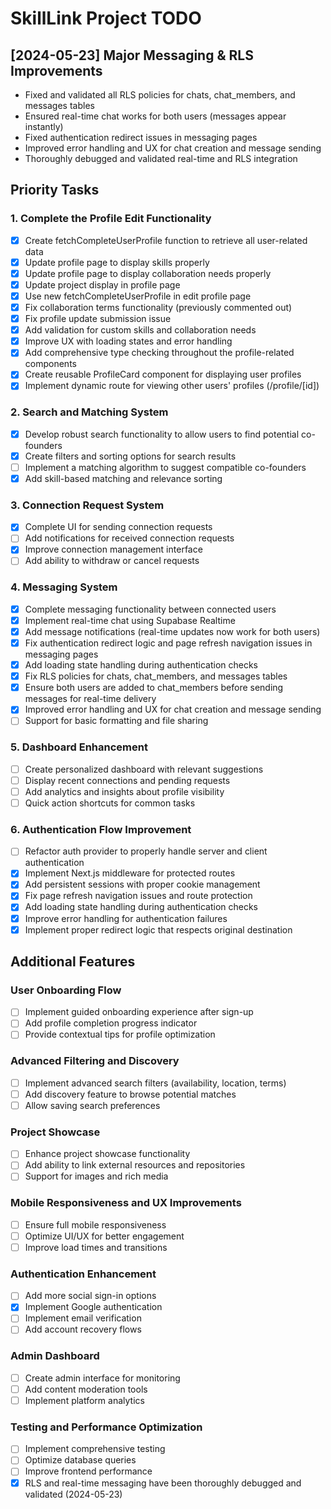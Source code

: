 # SkillLink Project TODO

## [2024-05-23] Major Messaging & RLS Improvements

- Fixed and validated all RLS policies for chats, chat_members, and messages tables
- Ensured real-time chat works for both users (messages appear instantly)
- Fixed authentication redirect issues in messaging pages
- Improved error handling and UX for chat creation and message sending
- Thoroughly debugged and validated real-time and RLS integration

## Priority Tasks

### 1. Complete the Profile Edit Functionality

- [x] Create fetchCompleteUserProfile function to retrieve all user-related data
- [x] Update profile page to display skills properly
- [x] Update profile page to display collaboration needs properly
- [x] Update project display in profile page
- [x] Use new fetchCompleteUserProfile in edit profile page
- [x] Fix collaboration terms functionality (previously commented out)
- [x] Fix profile update submission issue
- [x] Add validation for custom skills and collaboration needs
- [x] Improve UX with loading states and error handling
- [x] Add comprehensive type checking throughout the profile-related components
- [x] Create reusable ProfileCard component for displaying user profiles
- [x] Implement dynamic route for viewing other users' profiles (/profile/[id])

### 2. Search and Matching System

- [x] Develop robust search functionality to allow users to find potential co-founders
- [x] Create filters and sorting options for search results
- [ ] Implement a matching algorithm to suggest compatible co-founders
- [x] Add skill-based matching and relevance sorting

### 3. Connection Request System

- [x] Complete UI for sending connection requests
- [ ] Add notifications for received connection requests
- [x] Improve connection management interface
- [ ] Add ability to withdraw or cancel requests

### 4. Messaging System

- [x] Complete messaging functionality between connected users
- [x] Implement real-time chat using Supabase Realtime
- [x] Add message notifications (real-time updates now work for both users)
- [x] Fix authentication redirect logic and page refresh navigation issues in messaging pages
- [x] Add loading state handling during authentication checks
- [x] Fix RLS policies for chats, chat_members, and messages tables
- [x] Ensure both users are added to chat_members before sending messages for real-time delivery
- [x] Improved error handling and UX for chat creation and message sending
- [ ] Support for basic formatting and file sharing

### 5. Dashboard Enhancement

- [ ] Create personalized dashboard with relevant suggestions
- [ ] Display recent connections and pending requests
- [ ] Add analytics and insights about profile visibility
- [ ] Quick action shortcuts for common tasks

### 6. Authentication Flow Improvement

- [ ] Refactor auth provider to properly handle server and client authentication
- [x] Implement Next.js middleware for protected routes
- [x] Add persistent sessions with proper cookie management
- [x] Fix page refresh navigation issues and route protection
- [x] Add loading state handling during authentication checks
- [x] Improve error handling for authentication failures
- [x] Implement proper redirect logic that respects original destination

## Additional Features

### User Onboarding Flow

- [ ] Implement guided onboarding experience after sign-up
- [ ] Add profile completion progress indicator
- [ ] Provide contextual tips for profile optimization

### Advanced Filtering and Discovery

- [ ] Implement advanced search filters (availability, location, terms)
- [ ] Add discovery feature to browse potential matches
- [ ] Allow saving search preferences

### Project Showcase

- [ ] Enhance project showcase functionality
- [ ] Add ability to link external resources and repositories
- [ ] Support for images and rich media

### Mobile Responsiveness and UX Improvements

- [ ] Ensure full mobile responsiveness
- [ ] Optimize UI/UX for better engagement
- [ ] Improve load times and transitions

### Authentication Enhancement

- [ ] Add more social sign-in options
- [x] Implement Google authentication
- [ ] Implement email verification
- [ ] Add account recovery flows

### Admin Dashboard

- [ ] Create admin interface for monitoring
- [ ] Add content moderation tools
- [ ] Implement platform analytics

### Testing and Performance Optimization

- [ ] Implement comprehensive testing
- [ ] Optimize database queries
- [ ] Improve frontend performance
- [x] RLS and real-time messaging have been thoroughly debugged and validated (2024-05-23)
